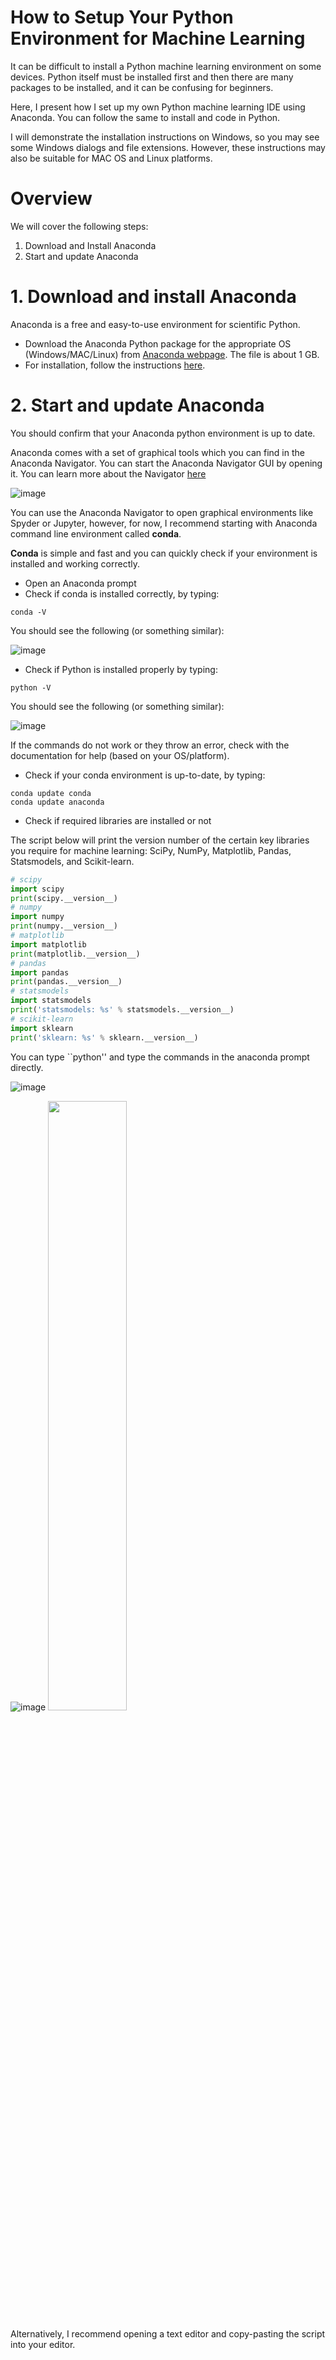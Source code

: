 # How to Setup Your Python Environment for Machine Learning

It can be difficult to install a Python machine learning environment on some devices. Python itself must be installed first and then there are many packages to be installed, and it can be confusing for beginners.

Here, I present how I set up my own Python machine learning IDE using Anaconda. You can follow the same to install and code in Python.

I will demonstrate the installation instructions on Windows, so you may see some Windows dialogs and file extensions. However, these instructions may also be suitable for MAC OS and Linux platforms. 

# Overview
We will cover the following steps:

1. Download and Install Anaconda
2. Start and update Anaconda

# 1. Download and install Anaconda
Anaconda is a free and easy-to-use environment for scientific Python.

* Download the Anaconda Python package for the appropriate OS (Windows/MAC/Linux) from [Anaconda webpage](https://www.anaconda.com/download). The file is about 1 GB.
* For installation, follow the instructions [here](https://docs.anaconda.com/free/anaconda/install/).

# 2. Start and update Anaconda
You should confirm that your Anaconda python environment is up to date.

Anaconda comes with a set of graphical tools which you can find in the Anaconda Navigator. You can start the Anaconda Navigator GUI by opening it. You can learn more about the Navigator [here](https://docs.continuum.io/free/navigator/)

![image](https://github.com/coursesAM/APL405W24/assets/109568856/80ef2ac3-13c7-469e-bb60-961307346c9e)

You can use the Anaconda Navigator to open graphical environments like Spyder or Jupyter, however, for now, I recommend starting with Anaconda command line environment called **conda**.

**Conda** is simple and fast and you can quickly check if your environment is installed and working correctly.

* Open an Anaconda prompt
* Check if conda is installed correctly, by typing:
```
conda -V
```
You should see the following (or something similar):

![image](https://github.com/coursesAM/APL405W24/assets/109568856/bacae894-63dd-42d5-83a1-f75409e96930)

* Check if Python is installed properly by typing:
```
python -V
```
You should see the following (or something similar):

![image](https://github.com/coursesAM/APL405W24/assets/109568856/53c74375-f927-41d4-a42a-053671aec3eb)

If the commands do not work or they throw an error, check with the documentation for help (based on your OS/platform).

* Check if your conda environment is up-to-date, by typing:
```
conda update conda
conda update anaconda
```

* Check if required libraries are installed or not

The script below will print the version number of the certain key libraries you require for machine learning: SciPy, NumPy, Matplotlib, Pandas, Statsmodels, and Scikit-learn.

```python
# scipy
import scipy
print(scipy.__version__)
# numpy
import numpy
print(numpy.__version__)
# matplotlib
import matplotlib
print(matplotlib.__version__)
# pandas
import pandas
print(pandas.__version__)
# statsmodels
import statsmodels
print('statsmodels: %s' % statsmodels.__version__)
# scikit-learn
import sklearn
print('sklearn: %s' % sklearn.__version__)
```

You can type ``python'' and type the commands in the anaconda prompt directly. 

![image](https://github.com/coursesAM/APL405W24/assets/109568856/7312f298-af43-44f9-8a1a-8df0b2ae1e77)

![image](https://github.com/coursesAM/APL405W24/assets/109568856/ae6a58b1-47a2-4201-b386-4b633bd144d5)
<img src="https://github.com/coursesAM/APL405W24/assets/109568856/ae6a58b1-47a2-4201-b386-4b633bd144d5" width="50%" height="50%">

Alternatively, I recommend opening a text editor and copy-pasting the script into your editor.





  
